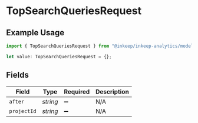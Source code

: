 # TopSearchQueriesRequest

## Example Usage

```typescript
import { TopSearchQueriesRequest } from "@inkeep/inkeep-analytics/models/operations";

let value: TopSearchQueriesRequest = {};
```

## Fields

| Field              | Type               | Required           | Description        |
| ------------------ | ------------------ | ------------------ | ------------------ |
| `after`            | *string*           | :heavy_minus_sign: | N/A                |
| `projectId`        | *string*           | :heavy_minus_sign: | N/A                |